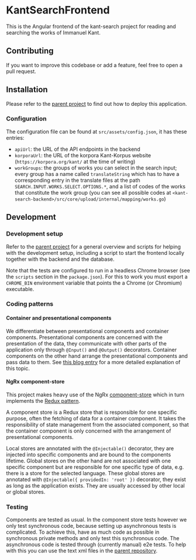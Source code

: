 # KantSearchFrontend

This is the Angular frontend of the kant-search project for reading and searching the works of Immanuel Kant.

## Contributing

If you want to improve this codebase or add a feature, feel free to open a pull request.

## Installation

Please refer to the [parent project](https://github.com/FrHorschig/kant-search) to find out how to deploy this application.

### Configuration

The configuration file can be found at `src/assets/config.json`, it has these entries:
- `apiUrl`: the URL of the API endpoints in the backend
- `korporaUrl`: the URL of the korpora Kant-Korpus website (`https://korpora.org/kant/` at the time of writing)
- `workGroups`: the groups of works you can select in the search input; every group has a name called `translateString` which has to have a corresponding entry in the translate files at the path `SEARCH.INPUT.WORKS.SELECT.OPTIONS.*`, and a list of codes of the works that constitute the work group (you can see all possible codes at `<kant-search-backend>/src/core/upload/internal/mapping/works.go`)

## Development

### Development setup

Refer to the [parent project](https://github.com/FrHorschig/kant-search) for a general overview and scripts for helping with the development setup, including a script to start the frontend locally together with the backend and the database.

Note that the tests are configured to run in a headless Chrome browser (see the `scripts` section in the `package.json`). For this to work you must export a `CHROME_BIN` environment variable that points the a Chrome (or Chromium) executable.

### Coding patterns

#### Container and presentational components

We differentiate between presentational components and container components. Presentational components are concerned with the presentation of the data, they communicate with other parts of the application only through `@Input()` and `@Output()` decorators. Container components on the other hand arrange the presentational components and pass data to them. See [this blog entry](https://blog.angular-university.io/angular-2-smart-components-vs-presentation-components-whats-the-difference-when-to-use-each-and-why/) for a more detailed explanation of this topic.

#### NgRx component-store

This project makes heavy use of the NgRx [component-store](https://ngrx.io/guide/component-store) which in turn implements the [Redux pattern](https://redux.js.org/tutorials/fundamentals/part-7-standard-patterns).

A component store is a Redux store that is responsible for one specific purpose, often the fetching of data for a container component. It takes the responsibility of state management from the associated component, so that the container component is only concerned with the arrangement of presentational components.

Local stores are annotated with the `@Injectable()` decorator, they are injected into specific components and are bound to the components lifetime. Global stores on the other hand are not associated with one specific component but are responsible for one specific type of data, e.g. there is a store for the selected language. These global stores are annotated with `@Injectable({ providedIn: 'root' })` decorator, they exist as long as the application exists. They are usually accessed by other local or global stores.

### Testing
Components are tested as usual. In the component store tests however we only test synchronous code, because setting up asynchronous tests is complicated. To achieve this, have as much code as possible in synchronous private methods and only test this synchronous code. The asynchronous code is tested through (currently manual) e2e tests. To help with this you can use the text xml files in the [parent repository](https://github.com/FrHorschig/kant-search/e2e-tests).
